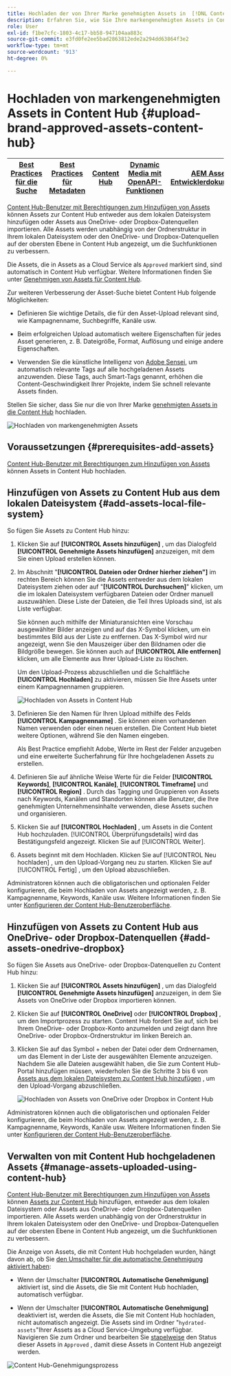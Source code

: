 ```yaml
---
title: Hochladen der von Ihrer Marke genehmigten Assets in  [!DNL Content Hub]
description: Erfahren Sie, wie Sie Ihre markengenehmigten Assets in Content Hub hochladen.
role: User
exl-id: f1be7cfc-1803-4c17-bb58-947104aa883c
source-git-commit: e3fd0fe2ee5bad2863812ede2a294dd63864f3e2
workflow-type: tm+mt
source-wordcount: '913'
ht-degree: 0%

---
```


# Hochladen von markengenehmigten Assets in Content Hub {#upload-brand-approved-assets-content-hub}

| [Best Practices für die Suche](/help/assets/search-best-practices.md) | [Best Practices für Metadaten](/help/assets/metadata-best-practices.md) | [Content Hub](/help/assets/product-overview.md) | [Dynamic Media mit OpenAPI-Funktionen](/help/assets/dynamic-media-open-apis-overview.md) | [AEM Assets-Entwicklerdokumentation](https://developer.adobe.com/experience-cloud/experience-manager-apis/) |
| ------------- | --------------------------- |---------|----|-----|

[Content Hub-Benutzer mit Berechtigungen zum Hinzufügen von Assets](/help/assets/deploy-content-hub.md#onboard-content-hub-users-add-assets) können Assets zur Content Hub entweder aus dem lokalen Dateisystem hinzufügen oder Assets aus OneDrive- oder Dropbox-Datenquellen importieren. Alle Assets werden unabhängig von der Ordnerstruktur in Ihrem lokalen Dateisystem oder den OneDrive- und Dropbox-Datenquellen auf der obersten Ebene in Content Hub angezeigt, um die Suchfunktionen zu verbessern.

Die Assets, die in Assets as a Cloud Service als `Approved` markiert sind, sind automatisch in Content Hub verfügbar. Weitere Informationen finden Sie unter [Genehmigen von Assets für Content Hub](/help/assets/approve-assets-content-hub.md).

Zur weiteren Verbesserung der Asset-Suche bietet Content Hub folgende Möglichkeiten:

* Definieren Sie wichtige Details, die für den Asset-Upload relevant sind, wie Kampagnenname, Suchbegriffe, Kanäle usw.

* Beim erfolgreichen Upload automatisch weitere Eigenschaften für jedes Asset generieren, z. B. Dateigröße, Format, Auflösung und einige andere Eigenschaften.

* Verwenden Sie die künstliche Intelligenz von [Adobe Sensei](https://www.adobe.com/de/sensei.html), um automatisch relevante Tags auf alle hochgeladenen Assets anzuwenden. Diese Tags, auch Smart-Tags genannt, erhöhen die Content-Geschwindigkeit Ihrer Projekte, indem Sie schnell relevante Assets finden.

Stellen Sie sicher, dass Sie nur die von Ihrer Marke [genehmigten Assets in die Content Hub](/help/assets/approve-assets.md) hochladen.

![Hochladen von markengenehmigten Assets](assets/upload-brand-approved-assets.png)

## Voraussetzungen {#prerequisites-add-assets}

[Content Hub-Benutzer mit Berechtigungen zum Hinzufügen von Assets](/help/assets/deploy-content-hub.md#onboard-content-hub-users-add-assets) können Assets in Content Hub hochladen.

## Hinzufügen von Assets zu Content Hub aus dem lokalen Dateisystem {#add-assets-local-file-system}

So fügen Sie Assets zu Content Hub hinzu:

1. Klicken Sie auf **[!UICONTROL Assets hinzufügen]** , um das Dialogfeld **[!UICONTROL Genehmigte Assets hinzufügen]** anzuzeigen, mit dem Sie einen Upload erstellen können.

1. Im Abschnitt &quot;**[!UICONTROL Dateien oder Ordner hierher ziehen&quot;]** im rechten Bereich können Sie die Assets entweder aus dem lokalen Dateisystem ziehen oder auf &quot;**[!UICONTROL Durchsuchen]**&quot; klicken, um die im lokalen Dateisystem verfügbaren Dateien oder Ordner manuell auszuwählen. Diese Liste der Dateien, die Teil Ihres Uploads sind, ist als Liste verfügbar.


   Sie können auch mithilfe der Miniaturansichten eine Vorschau ausgewählter Bilder anzeigen und auf das X-Symbol klicken, um ein bestimmtes Bild aus der Liste zu entfernen. Das X-Symbol wird nur angezeigt, wenn Sie den Mauszeiger über den Bildnamen oder die Bildgröße bewegen. Sie können auch auf **[!UICONTROL Alle entfernen]** klicken, um alle Elemente aus Ihrer Upload-Liste zu löschen.

   Um den Upload-Prozess abzuschließen und die Schaltfläche **[!UICONTROL Hochladen]** zu aktivieren, müssen Sie Ihre Assets unter einem Kampagnennamen gruppieren.

   ![Hochladen von Assets in Content Hub](assets/upload-assets-content-hub.png)

1. Definieren Sie den Namen für Ihren Upload mithilfe des Felds **[!UICONTROL Kampagnenname]** . Sie können einen vorhandenen Namen verwenden oder einen neuen erstellen. Die Content Hub bietet weitere Optionen, während Sie den Namen eingeben. <!--You can define multiple Campaign names for your upload. While you are typing a name, either click anywhere else within the dialog box or press the `,` (Comma) key to register the name.-->

   Als Best Practice empfiehlt Adobe, Werte im Rest der Felder anzugeben und eine erweiterte Sucherfahrung für Ihre hochgeladenen Assets zu erstellen.

1. Definieren Sie auf ähnliche Weise Werte für die Felder **[!UICONTROL Keywords]**, **[!UICONTROL Kanäle]**, **[!UICONTROL Timeframe]** und **[!UICONTROL Region]** . Durch das Tagging und Gruppieren von Assets nach Keywords, Kanälen und Standorten können alle Benutzer, die Ihre genehmigten Unternehmensinhalte verwenden, diese Assets suchen und organisieren.

1. Klicken Sie auf **[!UICONTROL Hochladen]** , um Assets in die Content Hub hochzuladen. [!UICONTROL Überprüfungsdetails] wird das Bestätigungsfeld angezeigt. Klicken Sie auf [!UICONTROL Weiter].

1. Assets beginnt mit dem Hochladen. Klicken Sie auf [!UICONTROL Neu hochladen] , um den Upload-Vorgang neu zu starten. Klicken Sie auf [!UICONTROL Fertig] , um den Upload abzuschließen.

Administratoren können auch die obligatorischen und optionalen Felder konfigurieren, die beim Hochladen von Assets angezeigt werden, z. B. Kampagnenname, Keywords, Kanäle usw. Weitere Informationen finden Sie unter [Konfigurieren der Content Hub-Benutzeroberfläche](configure-content-hub-ui-options.md#configure-upload-options-content-hub).


## Hinzufügen von Assets zu Content Hub aus OneDrive- oder Dropbox-Datenquellen {#add-assets-onedrive-dropbox}

So fügen Sie Assets aus OneDrive- oder Dropbox-Datenquellen zu Content Hub hinzu:

1. Klicken Sie auf **[!UICONTROL Assets hinzufügen]** , um das Dialogfeld **[!UICONTROL Genehmigte Assets hinzufügen]** anzuzeigen, in dem Sie Assets von OneDrive oder Dropbox importieren können.

1. Klicken Sie auf **[!UICONTROL OneDrive]** oder **[!UICONTROL Dropbox]** , um den Importprozess zu starten. Content Hub fordert Sie auf, sich bei Ihrem OneDrive- oder Dropbox-Konto anzumelden und zeigt dann Ihre OneDrive- oder Dropbox-Ordnerstruktur im linken Bereich an.

1. Klicken Sie auf das Symbol + neben der Datei oder dem Ordnernamen, um das Element in der Liste der ausgewählten Elemente anzuzeigen. Nachdem Sie alle Dateien ausgewählt haben, die Sie zum Content Hub-Portal hinzufügen müssen, wiederholen Sie die Schritte 3 bis 6 von [Assets aus dem lokalen Dateisystem zu Content Hub hinzufügen](#add-assets-local-file-system) , um den Upload-Vorgang abzuschließen.

   ![Hochladen von Assets von OneDrive oder Dropbox](assets/add-assets-onedrive-dropbox.png) in Content Hub

Administratoren können auch die obligatorischen und optionalen Felder konfigurieren, die beim Hochladen von Assets angezeigt werden, z. B. Kampagnenname, Keywords, Kanäle usw. Weitere Informationen finden Sie unter [Konfigurieren der Content Hub-Benutzeroberfläche](configure-content-hub-ui-options.md#configure-upload-options-content-hub).

## Verwalten von mit Content Hub hochgeladenen Assets {#manage-assets-uploaded-using-content-hub}

[Content Hub-Benutzer mit Berechtigungen zum Hinzufügen von Assets](/help/assets/deploy-content-hub.md#onboard-content-hub-users-add-assets) können [Assets zur Content Hub](/help/assets/upload-brand-approved-assets.md) hinzufügen, entweder aus dem lokalen Dateisystem oder Assets aus OneDrive- oder Dropbox-Datenquellen importieren. Alle Assets werden unabhängig von der Ordnerstruktur in Ihrem lokalen Dateisystem oder den OneDrive- und Dropbox-Datenquellen auf der obersten Ebene in Content Hub angezeigt, um die Suchfunktionen zu verbessern.

Die Anzeige von Assets, die mit Content Hub hochgeladen wurden, hängt davon ab, ob Sie [den Umschalter für die automatische Genehmigung aktiviert haben](/help/assets/configure-content-hub-ui-options.md#configure-import-options-content-hub):

* Wenn der Umschalter **[!UICONTROL Automatische Genehmigung]** aktiviert ist, sind die Assets, die Sie mit Content Hub hochladen, automatisch verfügbar.

* Wenn der Umschalter **[!UICONTROL Automatische Genehmigung]** deaktiviert ist, werden die Assets, die Sie mit Content Hub hochladen, nicht automatisch angezeigt. Die Assets sind im Ordner &quot;`hydrated-assets`&quot;Ihrer Assets as a Cloud Service-Umgebung verfügbar. Navigieren Sie zum Ordner und bearbeiten Sie [stapelweise](#bulk-approve-assets-content-hub) den Status dieser Assets in `Approved` , damit diese Assets in Content Hub angezeigt werden.

![Content Hub-Genehmigungsprozess](/help/assets/assets/content-hub-approval.png)

